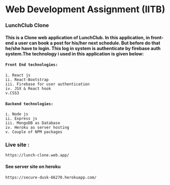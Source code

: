 # Web Development Assignment (IITB)

 ### LunchClub Clone 

 ####  This is a Clone web application of LunchClub. In this application, in front-end a user can book a post for his/her next schedule. But before do that he/she have to login. This log in system is authenticate by firebase auth system.The technology i used in this application is given below: 

#### `Front End technologies:`
    i. React js
    ii. React-Bootstrap
    iii. Firebase for user authentication
    iv. JSX & React hook
    v.CSS3

#### `Backend technologies: `
    i. Node js
    ii. Express js
    iii. MongoDB as Database
    iv. Heroku as server hosting
    v. Couple of NPM packages

### Live site : 
    https://lunch-clone.web.app/

#### See server site on heroku 
    https://secure-dusk-66270.herokuapp.com/
